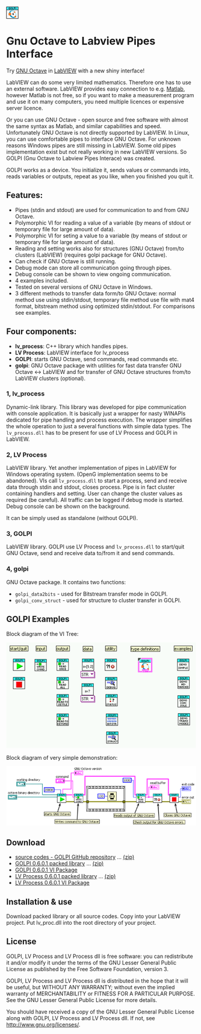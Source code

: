 ![GOLPI logo](GOLPI/GOLPI.png?raw=true "GOLPI logo")
# Gnu Octave to Labview Pipes Interface

Try [GNU Octave](https://www.gnu.org/software/octave/) in [LabVIEW](http://www.ni.com/labview/)
with a new shiny interface!

LabVIEW can do some very limited mathematics. Therefore one has to use an external software. LabVIEW
provides easy connection to e.g. [Matlab](https://www.mathworks.com/products/matlab/), however
Matlab is not free, so if you want to make a measurement program and use it on many computers, you
need multiple licences or expensive server licence. 

Or you can use GNU Octave - open source and free software with almost the same
syntax as Matlab, and similar capabilities and speed. Unfortunately GNU Octave is not directly
supported by LabVIEW. In Linux, you can use comfortable pipes to interface GNU Octave. For unknown
reasons Windows pipes are still missing in LabVIEW. Some old pipes implementation exist but not
really working in new LabVIEW versions. So GOLPI (Gnu Octave to Labview Pipes Interace) was created.

GOLPI works as a device. You initialize it, sends values or commands into, reads variables or
outputs, repeat as you like, when you finished you quit it.

## Features:

- Pipes (stdin and stdout) are used for communication to and from GNU Octave.
- Polymorphic VI for reading a value of a variable (by means of stdout or temporary file for large amount of data).
- Polymorphic VI for seting a value to a variable (by means of stdout or temporary file for large amount of data).
- Reading and setting works also for structures (GNU Octave) from/to clusters (LabVIEW) (requires golpi package for GNU Octave).
- Can check if GNU Octave is still running.
- Debug mode can store all communication going through pipes.
- Debug console can be shown to view ongoing communication.
- 4 examples included.
- Tested on several versions of GNU Octave in Windows.
- 3 different methods to transfer data form/to GNU Octave: normal method use using stdin/stdout,
  temporary file method use file with mat4 format, bitstream method using optimized stdin/stdout. For
  comparisons see examples.

## Four components:

- **lv_process**: C++ library which handles pipes.
- **LV Process**: LabVIEW interface for lv_process
- **GOLPI**: starts GNU Octave, send commands, read commands etc.
- **golpi**: GNU Octave package with utilities for fast data transfer GNU Octave <-> LabVIEW and for transfer of GNU Octave structures from/to LabVIEW clusters (optional).

### 1, lv_process
Dynamic-link library. This library was developed for pipe communication with console application. It
is basically just a wrapper for nasty WINAPIs dedicated for pipe handling and process execution. The
wrapper simplifies the whole operation to just a several functions with simple data types. The
`lv_process.dll` has to be present for use of LV Process and GOLPI in LabVIEW.

### 2, LV Process
LabVIEW library. Yet another implementation of pipes in LabVIEW for Windows operating system. (OpenG
implementation seems to be abandoned). VIs call `lv_process.dll` to start a process, send and
receive data through stdin and stdout, closes process. Pipe is in fact cluster containing handlers
and setting. User can change the cluster values as required (be careful). All traffic can be logged
if debug mode is started. Debug console can be shown on the background.

It can be simply used as standalone (without GOLPI).

### 3, GOLPI
LabVIEW library. GOLPI use LV Process and `lv_process.dll` to start/quit GNU Octave, send and
receive data to/from it and send commands.

### 4, golpi
GNU Octave package. It contains two functions:

- `golpi_data2bits` - used for Bitstream transfer mode in GOLPI.
- `golpi_conv_struct` - used for structure to cluster transfer in GOLPI.


## GOLPI Examples 

Block diagram of the VI Tree: 

![GOLPI VI Tree](GOLPI_VI_Tree.png?raw=true "GOLPI VI Tree")

Block diagram of very simple demonstration: 

![GOLPI block diagram](GOLPI_Demo_-_Simple_Use.png?raw=true "GOLPI block diagram")

## Download
- [source codes - GOLPI GitHub repository](https://github.com/KaeroDot/GOLPI) ... [(zip)](https://github.com/KaeroDot/GOLPI/zipball/master)
- [GOLPI 0.6.0.1 packed library](https://github.com/KaeroDot/GOLPI/tree/master/builds/GOLPI%200.6.0.1) ... [(zip)](https://minhaskamal.github.io/DownGit/#/home?url=https://github.com/KaeroDot/GOLPI/tree/master/builds/GOLPI%200.6.0.1)
- [GOLPI 0.6.0.1 VI Package](https://github.com/KaeroDot/GOLPI/blob/master/builds/golpi_lvlib-0.6.0.1.vip?raw=true)
- [LV Process 0.6.0.1 packed library](https://github.com/KaeroDot/GOLPI/tree/master/builds/LV%20Process%200.6.0.1) ... [(zip)](https://minhaskamal.github.io/DownGit/#/home?url=https://github.com/KaeroDot/GOLPI/tree/master/builds/LV%20Process%200.6.0.1)
- [LV Process 0.6.0.1 VI Package](https://github.com/KaeroDot/GOLPI/blob/master/builds/lv_process_lvlib-0.6.0.1.vip?raw=true)

## Installation & use
Download packed library or all source codes. Copy into your LabVIEW project. Put lv_proc.dll into
the root directory of your project.

## License
GOLPI, LV Process and LV Process dll is free software: you can redistribute it and/or modify
it under the terms of the GNU Lesser General Public License as published by
the Free Software Foundation, version 3.

GOLPI, LV Process and LV Process dll  is distributed in the hope that it will be useful,
but WITHOUT ANY WARRANTY; without even the implied warranty of
MERCHANTABILITY or FITNESS FOR A PARTICULAR PURPOSE.  See the
GNU Lesser General Public License for more details.

You should have received a copy of the GNU Lesser General Public License
along with GOLPI, LV Process and LV Process dll.  If not, see <http://www.gnu.org/licenses/>.
